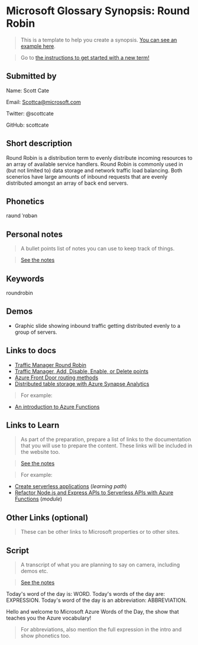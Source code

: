 # Microsoft Glossary Synopsis: Round Robin

> This is a template to help you create a synopsis. [You can see an example here](https://aka.ms/glossary/sample/synopsis).

> Go to [the instructions to get started with a new term!](https://github.com/lbugnion/ms-glossary/blob/master/instructions/getting-started.md)

## Submitted by

Name: Scott Cate

Email: Scottca@microsoft.com

Twitter: @scottcate

GitHub: scottcate

## Short description

Round Robin is a distribution term to evenly distribute incoming resources to an array of available service handlers. Round Robin is commonly used in (but not limited to) data storage and network traffic load balancing. Both scenerios have large amounts of inbound requests that are evenly distributed amongst an array of back end servers.

## Phonetics

raʊnd ˈrɑbən

## Personal notes

> A bullet points list of notes you can use to keep track of things.

> [See the notes](https://github.com/lbugnion/ms-glossary/blob/main/instructions/getting-started.md#personal-notes)

## Keywords
roundrobin

## Demos
* Graphic slide showing inbound traffic getting distributed evenly to a group of servers.

## Links to docs
* [Traffic Manager Round Robin](https://docs.microsoft.com/en-us/azure/traffic-manager/traffic-manager-configure-weighted-routing-method#use-the-traffic-manager-profile)
* [Traffic Manager, Add, Disable, Enable, or Delete points](https://docs.microsoft.com/en-us/azure/traffic-manager/traffic-manager-manage-endpoints)
* [Azure Front Door routing methods](https://docs.microsoft.com/en-us/azure/frontdoor/front-door-routing-methods)
* [Distributed table storage with Azure Synapse Analytics](https://docs.microsoft.com/en-us/azure/synapse-analytics/sql-data-warehouse/sql-data-warehouse-tables-distribute)

>For example:

- [An introduction to Azure Functions](https://docs.microsoft.com/azure/azure-functions/functions-overview)

## Links to Learn

> As part of the preparation, prepare a list of links to the documentation that you will use to prepare the content. These links will be included in the website too.

> [See the notes](https://github.com/lbugnion/ms-glossary/blob/main/instructions/getting-started.md#links-to-learn)

>For example:

- [Create serverless applications](https://docs.microsoft.com/learn/paths/create-serverless-applications) (*learning path*)
- [Refactor Node.js and Express APIs to Serverless APIs with Azure Functions](https://docs.microsoft.com/learn/modules/shift-nodejs-express-apis-serverless) (*module*)

## Other Links (optional)

> These can be other links to Microsoft properties or to other sites.

## Script

> A transcript of what you are planning to say on camera, including demos etc.

> [See the notes](https://github.com/lbugnion/ms-glossary/blob/main/instructions/getting-started.md#script)

Today's word of the day is: WORD.
Today's words of the day are: EXPRESSION.
Today's word of the day is an abbreviation: ABBREVIATION.

Hello and welcome to Microsoft Azure Words of the Day, the show that teaches you the Azure vocabulary!

> For abbreviations, also mention the full expression in the intro and show phonetics too.
